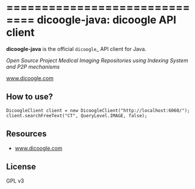 ==============================
dicoogle-java: dicoogle API client
==============================

**dicoogle-java** is the official `dicoogle`_ API client for Java.

*Open Source Project Medical Imaging Repositories using Indexing System and P2P mechanisms*

www.dicoogle.com


How to use? 
---------

```
DicoogleClient client = new DicoogleClient("http://localhost:6060/");
client.searchFreeText("CT", QueryLevel.IMAGE, false);
```


Resources
---------

* www.dicoogle.com

License
-------

GPL v3


